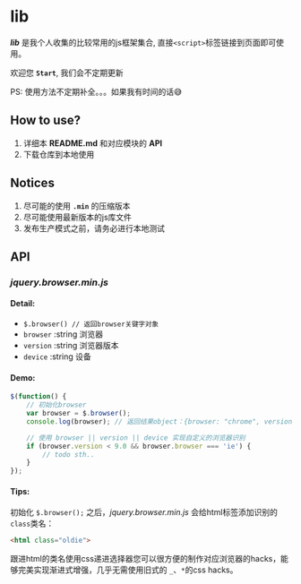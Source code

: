 # **lib**

__*lib*__ 是我个人收集的比较常用的js框架集合, 直接`<script>`标签链接到页面即可使用。

欢迎您 **`Start`**, 我们会不定期更新

PS: 使用方法不定期补全。。。如果我有时间的话😅

## How to use?

1. 详细本 **README.md** 和对应模块的 **API**
2. 下载仓库到本地使用

## Notices

1. 尽可能的使用 **`.min`** 的压缩版本
2. 尽可能使用最新版本的js库文件
3. 发布生产模式之前，请务必进行本地测试

## API
### _jquery.browser.min.js_
#### Detail:
- `$.browser() // 返回browser关键字对象`
- `browser` :string 浏览器
- `version` :string 浏览器版本
- `device`  :string 设备

#### Demo:
```javascript
$(function() {
    // 初始化browser
    var browser = $.browser();
    console.log(browser); // 返回结果object：{browser: "chrome", version: "537.36", device: "mac"}

    // 使用 browser || version || device 实现自定义的浏览器识别
    if (browser.version < 9.0 && browser.browser === 'ie') {
        // todo sth..
    }
});
```
#### Tips:
初始化 `$.browser();` 之后，_jquery.browser.min.js_ 会给html标签添加识别的`class`类名：
```html
<html class="oldie">
```
跟进html的类名使用css递进选择器您可以很方便的制作对应浏览器的hacks，能够完美实现渐进式增强，几乎无需使用旧式的 `_`、`*`的css hacks。
